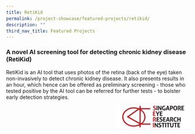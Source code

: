 ```yaml
---
title: RetiKid
permalink: /project-showcase/featured-projects/retikid/
description: ""
third_nav_title: Featured Projects
---
```

### A novel AI screening tool for detecting chronic kidney disease (RetiKid)

RetiKid is an AI tool that uses photos of the retina (back of the eye) taken non-invasively to detect chronic kidney disease. It also presents results in an hour, which hence can be offered as preliminary screening - those who tested positive by the AI tool can be referred for further tests - to bolster early detection strategies.

<img style="width:40%" src="/images/seri%20logo.png" align="right">
